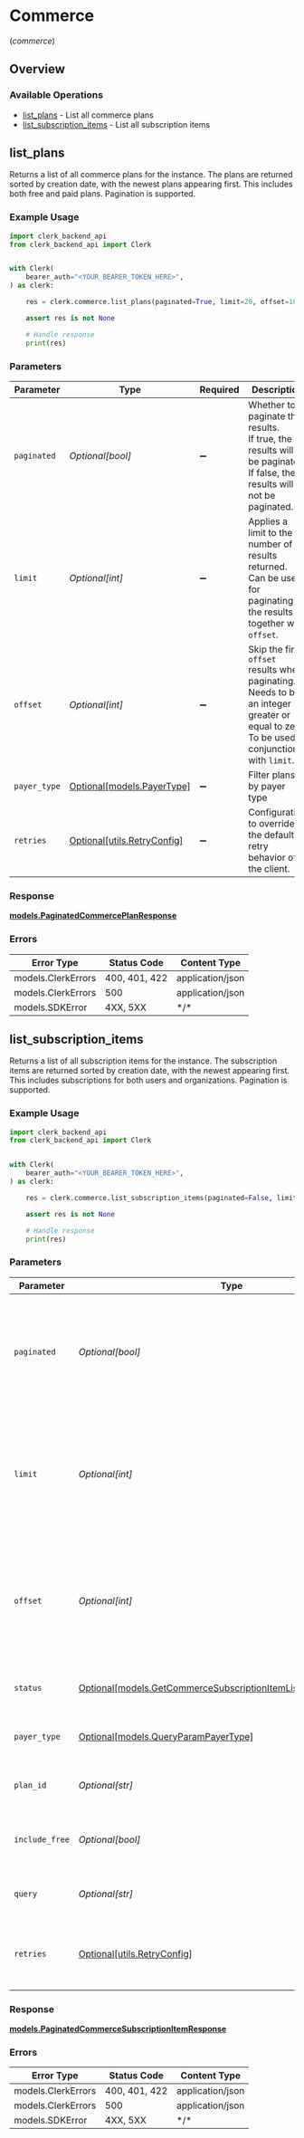 # Commerce
(*commerce*)

## Overview

### Available Operations

* [list_plans](#list_plans) - List all commerce plans
* [list_subscription_items](#list_subscription_items) - List all subscription items

## list_plans

Returns a list of all commerce plans for the instance. The plans are returned sorted by creation date,
with the newest plans appearing first. This includes both free and paid plans. Pagination is supported.

### Example Usage

<!-- UsageSnippet language="python" operationID="GetCommercePlanList" method="get" path="/commerce/plans" -->
```python
import clerk_backend_api
from clerk_backend_api import Clerk


with Clerk(
    bearer_auth="<YOUR_BEARER_TOKEN_HERE>",
) as clerk:

    res = clerk.commerce.list_plans(paginated=True, limit=20, offset=10, payer_type=clerk_backend_api.PayerType.ORG)

    assert res is not None

    # Handle response
    print(res)

```

### Parameters

| Parameter                                                                                                                                 | Type                                                                                                                                      | Required                                                                                                                                  | Description                                                                                                                               | Example                                                                                                                                   |
| ----------------------------------------------------------------------------------------------------------------------------------------- | ----------------------------------------------------------------------------------------------------------------------------------------- | ----------------------------------------------------------------------------------------------------------------------------------------- | ----------------------------------------------------------------------------------------------------------------------------------------- | ----------------------------------------------------------------------------------------------------------------------------------------- |
| `paginated`                                                                                                                               | *Optional[bool]*                                                                                                                          | :heavy_minus_sign:                                                                                                                        | Whether to paginate the results.<br/>If true, the results will be paginated.<br/>If false, the results will not be paginated.             |                                                                                                                                           |
| `limit`                                                                                                                                   | *Optional[int]*                                                                                                                           | :heavy_minus_sign:                                                                                                                        | Applies a limit to the number of results returned.<br/>Can be used for paginating the results together with `offset`.                     | 20                                                                                                                                        |
| `offset`                                                                                                                                  | *Optional[int]*                                                                                                                           | :heavy_minus_sign:                                                                                                                        | Skip the first `offset` results when paginating.<br/>Needs to be an integer greater or equal to zero.<br/>To be used in conjunction with `limit`. | 10                                                                                                                                        |
| `payer_type`                                                                                                                              | [Optional[models.PayerType]](../../models/payertype.md)                                                                                   | :heavy_minus_sign:                                                                                                                        | Filter plans by payer type                                                                                                                |                                                                                                                                           |
| `retries`                                                                                                                                 | [Optional[utils.RetryConfig]](../../models/utils/retryconfig.md)                                                                          | :heavy_minus_sign:                                                                                                                        | Configuration to override the default retry behavior of the client.                                                                       |                                                                                                                                           |

### Response

**[models.PaginatedCommercePlanResponse](../../models/paginatedcommerceplanresponse.md)**

### Errors

| Error Type         | Status Code        | Content Type       |
| ------------------ | ------------------ | ------------------ |
| models.ClerkErrors | 400, 401, 422      | application/json   |
| models.ClerkErrors | 500                | application/json   |
| models.SDKError    | 4XX, 5XX           | \*/\*              |

## list_subscription_items

Returns a list of all subscription items for the instance. The subscription items are returned sorted by creation date,
with the newest appearing first. This includes subscriptions for both users and organizations. Pagination is supported.

### Example Usage

<!-- UsageSnippet language="python" operationID="GetCommerceSubscriptionItemList" method="get" path="/commerce/subscription_items" -->
```python
import clerk_backend_api
from clerk_backend_api import Clerk


with Clerk(
    bearer_auth="<YOUR_BEARER_TOKEN_HERE>",
) as clerk:

    res = clerk.commerce.list_subscription_items(paginated=False, limit=20, offset=10, status=clerk_backend_api.GetCommerceSubscriptionItemListQueryParamStatus.FREE_TRIAL, payer_type=clerk_backend_api.QueryParamPayerType.ORG, plan_id="<id>", include_free=False, query="<value>")

    assert res is not None

    # Handle response
    print(res)

```

### Parameters

| Parameter                                                                                                                                 | Type                                                                                                                                      | Required                                                                                                                                  | Description                                                                                                                               | Example                                                                                                                                   |
| ----------------------------------------------------------------------------------------------------------------------------------------- | ----------------------------------------------------------------------------------------------------------------------------------------- | ----------------------------------------------------------------------------------------------------------------------------------------- | ----------------------------------------------------------------------------------------------------------------------------------------- | ----------------------------------------------------------------------------------------------------------------------------------------- |
| `paginated`                                                                                                                               | *Optional[bool]*                                                                                                                          | :heavy_minus_sign:                                                                                                                        | Whether to paginate the results.<br/>If true, the results will be paginated.<br/>If false, the results will not be paginated.             |                                                                                                                                           |
| `limit`                                                                                                                                   | *Optional[int]*                                                                                                                           | :heavy_minus_sign:                                                                                                                        | Applies a limit to the number of results returned.<br/>Can be used for paginating the results together with `offset`.                     | 20                                                                                                                                        |
| `offset`                                                                                                                                  | *Optional[int]*                                                                                                                           | :heavy_minus_sign:                                                                                                                        | Skip the first `offset` results when paginating.<br/>Needs to be an integer greater or equal to zero.<br/>To be used in conjunction with `limit`. | 10                                                                                                                                        |
| `status`                                                                                                                                  | [Optional[models.GetCommerceSubscriptionItemListQueryParamStatus]](../../models/getcommercesubscriptionitemlistqueryparamstatus.md)       | :heavy_minus_sign:                                                                                                                        | Filter subscription items by status                                                                                                       |                                                                                                                                           |
| `payer_type`                                                                                                                              | [Optional[models.QueryParamPayerType]](../../models/queryparampayertype.md)                                                               | :heavy_minus_sign:                                                                                                                        | Filter subscription items by payer type                                                                                                   |                                                                                                                                           |
| `plan_id`                                                                                                                                 | *Optional[str]*                                                                                                                           | :heavy_minus_sign:                                                                                                                        | Filter subscription items by plan ID                                                                                                      |                                                                                                                                           |
| `include_free`                                                                                                                            | *Optional[bool]*                                                                                                                          | :heavy_minus_sign:                                                                                                                        | Whether to include free plan subscription items                                                                                           |                                                                                                                                           |
| `query`                                                                                                                                   | *Optional[str]*                                                                                                                           | :heavy_minus_sign:                                                                                                                        | Search query to filter subscription items                                                                                                 |                                                                                                                                           |
| `retries`                                                                                                                                 | [Optional[utils.RetryConfig]](../../models/utils/retryconfig.md)                                                                          | :heavy_minus_sign:                                                                                                                        | Configuration to override the default retry behavior of the client.                                                                       |                                                                                                                                           |

### Response

**[models.PaginatedCommerceSubscriptionItemResponse](../../models/paginatedcommercesubscriptionitemresponse.md)**

### Errors

| Error Type         | Status Code        | Content Type       |
| ------------------ | ------------------ | ------------------ |
| models.ClerkErrors | 400, 401, 422      | application/json   |
| models.ClerkErrors | 500                | application/json   |
| models.SDKError    | 4XX, 5XX           | \*/\*              |